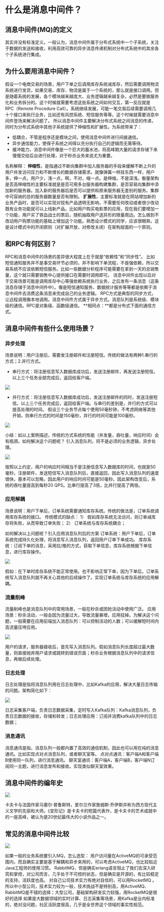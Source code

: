 # 什么是消息中间件？
## 消息中间件(MQ)的定义
其实并没有标准定义。一般认为，消息中间件属于分布式系统中一个子系统，关注于数据的发送和接收，利用高效可靠的异步消息传递机制对分布式系统中的其余各个子系统进行集成。  

## 为什么要用消息中间件？
假设一个电商交易的场景，用户下单之后调用库存系统减库存，然后需要调用物流系统进行发货，如果交易、库存、物流是属于一个系统的，那么就是接口调用。但是随着系统的发展，各个模块越来越庞大、业务逻辑越来越复杂，必然是要做服务化和业务拆分的。这个时候就需要考虑这些系统之间如何交互，第一反应就是RPC（Remote Procedure Call）。系统继续发展，可能一笔交易后续需要调用几十个接口来执行业务，比如还有风控系统、短信服务等等。这个时候就需要消息中间件登场来解决问题了。
所以消息中间件主要解决分布式系统之间消息的传递，同时为分布式系统中其他子系统提供了伸缩性和扩展性。为系统带来了：

- 低耦合，不管是程序还是模块之间，使用消息中间件进行间接通信。
- 异步通信能力，使得子系统之间得以充分执行自己的逻辑而无需等待。
- 缓冲能力，消息中间件像是一个巨大的蓄水池，将高峰期大量的请求存储下来慢慢交给后台进行处理，对于秒杀业务来说尤为重要。

名称解释：
**伸缩性**，是指通过不断向集群中加入服务器的手段来缓解不断上升的用户并发访问压力和不断增长的数据存储需求。就像弹簧一样挂东西一样，用户多，伸一点，用户少，浅一点，啊，不对，缩一点。是伸缩，不是深浅。衡量架构是否高伸缩性的主要标准就是是否可用多台服务器构建集群，是否容易向集群中添加新的服务器。加入新的服务器后是否可以提供和原来服务器无差别的服务。集群中可容纳的总的服务器数量是否有限制。
**扩展性**，主要标准就是在网站增加新的业务产品时，是否可以实现对现有产品透明无影响，不需要任何改动或者很少改动既有业务功能就可以上线新产品。比如用户购买电影票的应用，现在我们要增加一个功能，用户买了铁血战士的票后，随机抽取用户送异形的限量周边。怎么做到不改动用户购票功能的基础上增加这个功能。熟悉设计模式的同学，应该很眼熟，这是设计模式中的开闭原则（对扩展开放，对修改关闭）在架构层面的一个原则。

## 和RPC有何区别？
RPC和消息中间件的场景的差异很大程度上在于就是“依赖性”和“同步性”。
比如短信通知服务并不是事交易环节必须的，并不影响下单流程，不是强依赖，所以交易系统不应该依赖短信服务。比如一些数据分析程序可能需要在拿到一天的总销售量，这个就只需要销售中心提供接口在需要时调用即可。
消息中间件出现以后对于交易场景可能是调用库存中心等强依赖系统执行业务，之后发布一条消息（这条消息存储于消息中间件中）。像是短信通知服务、数据统计服务等等都是依赖于消息中间件去消费这条消息来完成自己的业务逻辑。
RPC方式是典型的同步方式，让远程调用像本地调用。消息中间件方式属于异步方式。消息队列是系统级、模块级的通信。RPC是对象级、函数级通信。
**相同点：**都是分布式下面的通信方式。

## 消息中间件有些什么使用场景？
### 异步处理
场景说明：用户注册后，需要发注册邮件和注册短信。传统的做法有两种1.串行的方式；2.并行方式。
- 串行方式：将注册信息写入数据库成功后，发送注册邮件，再发送注册短信。以上三个任务全部完成后，返回给客户端。

![](00_消息中间件概述.assets/pic-20200707-154842.png)

- 并行方式：将注册信息写入数据库成功后，发送注册邮件的同时，发送注册短信。以上三个任务完成后，返回给客户端。与串行的差别是，并行的方式可以提高处理的时间。
假设三个业务节点每个使用50毫秒钟，不考虑网络等其他开销，则串行方式的时间是150毫秒，并行的时间可能是100毫秒。

![](00_消息中间件概述.assets/pic-20200707-154852.png)

小结：如以上案例描述，传统的方式系统的性能（并发量，吞吐量，响应时间）会有瓶颈。如何解决这个问题呢？
引入消息队列，将不是必须的业务逻辑，异步处理。

![](00_消息中间件概述.assets/pic-20200707-154902.png)

按照以上约定，用户的响应时间相当于是注册信息写入数据库的时间，也就是50毫秒。注册邮件，发送短信写入消息队列后，直接返回，因此写入消息队列的速度很快，基本可以忽略，因此用户的响应时间可能是50毫秒。因此架构改变后，系统的吞吐量提高到每秒20 QPS。比串行提高了3倍，比并行提高了两倍。

### 应用解耦
场景说明：用户下单后，订单系统需要通知库存系统。传统的做法是，订单系统调用库存系统的接口。
传统模式的缺点：
1）  假如库存系统无法访问，则订单减库存将失败，从而导致订单失败；
2）  订单系统与库存系统耦合；

如何解决以上问题呢？引入应用消息队列后的方案
订单系统：用户下单后，订单系统完成持久化处理，将消息写入消息队列，返回用户订单下单成功。
库存系统：订阅下单的消息，采用拉/推的方式，获取下单信息，库存系统根据下单信息，进行库存操作。

![](00_消息中间件概述.assets/pic-20200707-155039.png)

假如：在下单时库存系统不能正常使用。也不影响正常下单，因为下单后，订单系统写入消息队列就不再关心其他的后续操作了。实现订单系统与库存系统的应用解耦。

### 流量削峰
流量削峰也是消息队列中的常用场景，一般在秒杀或团抢活动中使用广泛。
应用场景：秒杀活动，一般会因为流量过大，导致流量暴增，应用挂掉。为解决这个问题，一般需要在应用前端加入消息队列：可以控制活动的人数；可以缓解短时间内高流量压垮应用。

![](00_消息中间件概述.assets/pic-20200707-155112.png)

用户的请求，服务器接收后，首先写入消息队列。假如消息队列长度超过最大数量，则直接抛弃用户请求或跳转到错误页面；秒杀业务根据消息队列中的请求信息，再做后续处理。

### 日志处理
日志处理是指将消息队列用在日志处理中，比如Kafka的应用，解决大量日志传输的问题。架构简化如下：

![](00_消息中间件概述.assets/pic-20200707-155131.png)

日志采集客户端，负责日志数据采集，定时写入Kafka队列：Kafka消息队列，负责日志数据的接收，存储和转发；日志处理应用：订阅并消费kafka队列中的日志数据；

### 消息通讯
消息通讯是指，消息队列一般都内置了高效的通信机制，因此也可以用在纯的消息通讯。比如实现点对点消息队列，或者聊天室等。
点对点通讯：客户端A和客户端B使用同一队列，进行消息通讯。
聊天室通讯：客户端A，客户端B，客户端N订阅同一主题，进行消息发布和接收。实现类似聊天室效果。

## 消息中间件的编年史 

![](00_消息中间件概述.assets/pic-20200707-155231.png) 

卡夫卡与法国作家马塞尔·普鲁斯特，爱尔兰作家詹姆斯·乔伊斯并称为西方现代主义文学的先驱和大师。《变形记》是卡夫卡的短篇代表作，是卡夫卡的艺术成就中的一座高峰，被认为是20世纪最伟大的小说作品之一。

## 常见的消息中间件比较 

![](00_消息中间件概述.assets/pic-20200707-155259.png)

如果一般的业务系统要引入MQ，怎么选型：
用户访问量在ActiveMQ的可承受范围内，而且确实主要是基于解耦和异步来用的，可以考虑ActiveMQ，也比较贴近Java工程师的使用习惯。 
RabbitMQ，但是确实erlang语言阻止了我们去深入研究和掌控，对公司而言，几乎处于不可控的状态，但是确实是开源的，有比较稳定的支持，活跃度也高。
对自己公司技术实力有绝对自信的，可以用RocketMQ 。
所以中小型公司，技术实力较为一般，技术挑战不是特别高，用ActiveMQ、RabbitMQ是不错的选择；大型公司，基础架构研发实力较强，用RocketMQ是很好的选择
如果是大数据领域的实时计算、日志采集等场景，用Kafka是业内标准的，绝对没问题，社区活跃度很高，几乎是全世界这个领域的事实性规范。